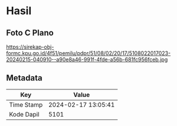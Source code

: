 # Hasil

## Foto C Plano

https://sirekap-obj-formc.kpu.go.id/4f51/pemilu/pdpr/51/08/02/20/17/5108022017023-20240215-040910--a90e8a46-991f-4fde-a56b-681fc956fceb.jpg


## Metadata

| Key        | Value               |
| ---------- | ------------------- |
| Time Stamp | 2024-02-17 13:05:41 |
| Kode Dapil | 5101                |



